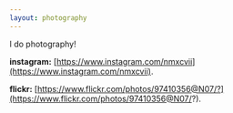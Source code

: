 ```yaml
---
layout: photography
---
```


I do photography!

**instagram:** [https://www.instagram.com/nmxcvii](https://www.instagram.com/nmxcvii).

**flickr:** [https://www.flickr.com/photos/97410356@N07/?](https://www.flickr.com/photos/97410356@N07/?).

